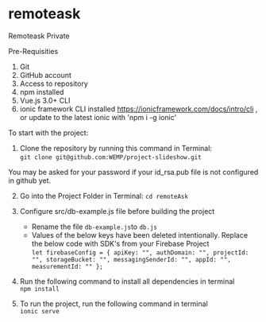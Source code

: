 # remoteask
Remoteask Private

Pre-Requisities

1. Git
2. GitHub account
3. Access to repository
4. npm installed
5. Vue.js 3.0+ CLI
6. ionic framework CLI installed https://ionicframework.com/docs/intro/cli , or update to the latest ionic with 'npm i -g ionic'



To start with the project:
  1. Clone the repository by running this command in Terminal:<br />
  `git clone git@github.com:WEMP/project-slideshow.git`
  
  You may be asked for your password if your id_rsa.pub file is not configured in github yet.
  
  2. Go into the Project Folder in Terminal:
  `cd remoteAsk`
  
  3. Configure src/db-example.js file before building the project
      * Rename the file `db-example.js`to `db.js`
      * Values of the below keys have been deleted intentionally. 
        Replace the below code with SDK's from your Firebase Project <br />
              ```
              let firebaseConfig = {
                  apiKey: "",
                  authDomain: "",
                  projectId: "",
                  storageBucket: "",
                  messagingSenderId: "",
                  appId: "",
                  measurementId: ""
                };
                ```
  

4. Run the following command to install all dependencies in terminal <br />
  `npm install`
  
5. To run the project, run the following command in terminal <br />
  `ionic serve`
